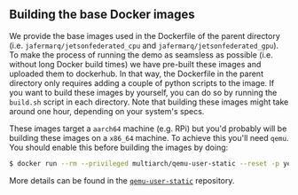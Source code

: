 ## Building the base Docker images

We provide the base images used in the Dockerfile of the parent directory (i.e. `jafermarq/jetsonfederated_cpu` and `jafermarq/jetsonfederated_gpu`). To make the process of running the demo as seamsless as possible (i.e. without long Docker build times) we have pre-built these images and uploaded them to dockerhub. In that way, the Dockerfile in the parent directory only requires adding a couple of python scripts to the image. If you want to build these images by yourself, you can do so by running the `build.sh` script in each directory. Note that building these images might take around one hour, depending on your system's specs.

These images target a `aarch64` machine (e.g. RPi) but you'd probably will be building these images on a `x86_64` machine. To achieve this you'll need `qemu`. You should enable this before building the images by doing:

```bash
$ docker run --rm --privileged multiarch/qemu-user-static --reset -p yes
```

More details can be found in the [`qemu-user-static`](https://github.com/multiarch/qemu-user-static) repository.
